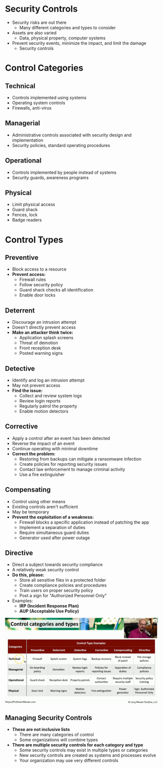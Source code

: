 # Security Controls
- Security risks are out there
	- Many different categories and types to consider
- Assets are also varied
	- Data, physical property, computer systems
- Prevent security events, minimize the impact, and limit the damage
	- Security controls
# Control Categories
## Technical
- Controls implemented using systems
- Operating system controls
- Firewalls, anti-virus 
## Managerial
- Administrative controls associated with security design and implementation
- Security policies, standard operating procedures
## Operational
- Controls implemented by people instead of systems
- Security guards, awareness programs
## Physical
- Limit physical access
- Guard shack
- Fences, lock
- Badge readers 
# Control Types
## Preventive
- Block access to a resource
- **Prevent access:**
	- Firewall rules
	- Follow security policy
	- Guard shack checks all identification
	- Enable door locks
## Deterrent
- Discourage an intrusion attempt
- Doesn't directly prevent access
- **Make an attacker think twice:**
	- Application splash screens
	- Threat of demotion
	- Front reception desk
	- Posted warning signs
## Detective
- Identify and log an intrusion attempt
- May not prevent access
- **Find the issue:**
	- Collect and review system logs
	- Review login reports
	- Regularly patrol the property
	- Enable motion detectors
## Corrective
- Apply a control after an event has been detected
- Reverse the impact of an event
- Continue operating with minimal downtime
- **Correct the problem:**
	- Restoring from backups can mitigate a ransomware infection
	- Create policies for reporting security issues
	- Contact law enforcement to manage criminal activity
	- Use a fire extinguisher
## Compensating
- Control using other means
- Existing controls aren't sufficient
- May be temporary
- **Prevent the exploitation of a weakness:**
	- Firewall blocks a specific application instead of patching the app
	- Implement a separation of duties
	- Require simultaneous guard duties
	- Generator used after power outage
## Directive
- Direct a subject towards security compliance
- A relatively weak security control
- **Do this, please:**
	- Store all sensitive files in a protected folder
	- Create compliance policies and procedures
	- Train users on proper security policy
	- Post a sign for "Authorized Personnel Only"
- Examples:
	- **IRP (Incident Response Plan)**
	- **AUP (Acceptable Use Policy)**

![](591851929d07bf559a31277888a160dd.png)

## Managing Security Controls
- **These are not inclusive lists**
	- There are many categories of control
	- Some organizations will combine types
- **There are multiple security controls for each category and type**
	- Some security controls may exist in multiple types or categories
	- New security controls are created as systems and processes evolve
	- Your organization may use very different controls